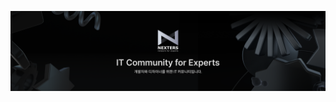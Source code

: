 [![22nd Banner](https://github.com/Nexters/.github/blob/master/resources/banner_22nd.png)](https://teamnexters.com)
